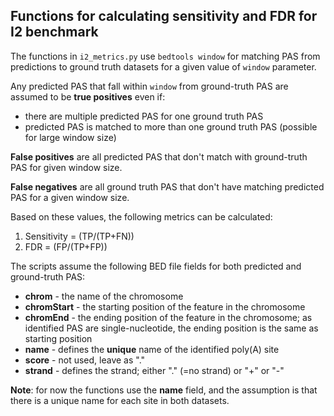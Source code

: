 ## Functions for calculating sensitivity and FDR for I2 benchmark

The functions in `i2_metrics.py` use `bedtools window` for matching PAS from predictions to ground truth datasets for a given value of `window` parameter.

Any predicted PAS that fall within `window` from ground-truth PAS are assumed to be **true positives** even if:

- there are multiple predicted PAS for one ground truth PAS
- predicted PAS is matched to more than one ground truth PAS (possible for large window size)

**False positives** are all predicted PAS that don't match with ground-truth PAS for given window size.

**False negatives** are all ground truth PAS that don't have matching predicted PAS for a given window size.

Based on these values, the following metrics can be calculated:

1. Sensitivity = (TP/(TP+FN))
2. FDR = (FP/(TP+FP))

The scripts assume the following BED file fields for both predicted and ground-truth PAS:

- **chrom** - the name of the chromosome
- **chromStart** - the starting position of the feature in the chromosome
- **chromEnd** - the ending position of the feature in the chromosome; as identified PAS are single-nucleotide, the ending position is the same as starting position
- **name** - defines the **unique** name of the identified poly(A) site
- **score** - not used, leave as "."
- **strand** - defines the strand; either "." (=no strand) or "+" or "-"

**Note**: for now the functions use the **name** field, and the assumption is that there is a unique name for each site in both datasets.




